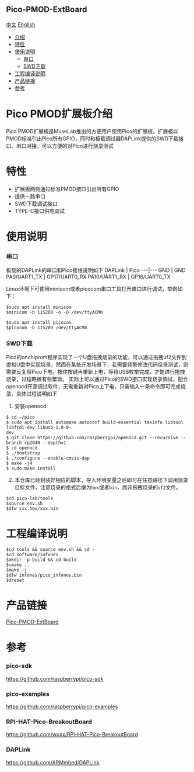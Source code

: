 Pico-PMOD-ExtBoard
-----------
[中文](./README.md) [English](./README_en.md)

* [介绍](#pico-PMOD扩展板介绍) 
* [特性](#特性)
* [使用说明](#使用说明)
	* [串口](#串口)
	* [SWD下载](#swd下载)
* [工程编译说明](#工程编译说明)
* [产品链接](#产品链接)
* [参考](#参考)


# Pico PMOD扩展板介绍 
Pico PMOD扩展板是MuseLab推出的方便用户使用Pico的扩展板，扩展板以PMOD标准引出Pico所有GPIO，同时和板载调试器DAPLink提供的SWD下载接口、串口对接，可以方便的对Pico进行烧录测试  


# 特性   
- 扩展板两侧通过标准PMOD接口引出所有GPIO  
- 提供一路串口  
- SWD下载调试接口  
- TYPE-C接口供电调试  

# 使用说明
### 串口
板载的DAPLink的串口和Pico接线说明如下
DAPLink | Pico
---|---
GND | GND
PA9/UART1_TX  | GP17/UART0_RX
PA10/UART1_RX | GP16/UART0_TX

Linux环境下可使用minicom或者picocom串口工具打开串口进行调试，举例如下：
```
$sudo apt install minicom
$minicom -b 115200 -o -D /dev/ttyACM0

$sudo apt install picocom
$picocom -b 115200 /dev/ttyACM0

```


### SWD下载
Pico的onchiprom程序实现了一个U盘拖拽烧录的功能，可以通过拖拽uf2文件到虚拟U盘中实现烧录，然而在某些开发场景下，若需要频繁修改代码烧录测试，则需要反复将Pico下电，按住按键再重新上电，等待USB枚举完成，才能进行拖拽烧录，过程略微有些繁琐。 实际上可以通过Pico的SWD接口实现烧录调试，配合openocd开源调试软件，无需重新对Pico上下电，只需输入一条命令即可完成烧录，具体过程说明如下
1. 安装openocd
```
$ cd ~/pico
$ sudo apt install automake autoconf build-essential texinfo libtool libftdi-dev libusb-1.0-0-
dev
$ git clone https://github.com/raspberrypi/openocd.git --recursive --branch rp2040 --depth=1
$ cd openocd
$ ./bootstrap
$ ./configure --enable-cmsis-dap
$ make -j4
$ sudo make install
```
  
2. 本仓库已经封装好相应的脚本，导入环境变量之后即可在任意路径下调用烧录目标文件，注意烧录的格式后缀为`hex`或者`bin`，而非拖拽烧录的`uf2`文件。  
```
$cd pico-lab/tools
$source env.sh
$dfw xxx.hex/xxx.bin
```


# 工程编译说明
```
$cd tools && source env.sh && cd -
$cd software/infones
$mkdir -p build && cd build
$cmake ..
$make -j
$dfw infones/pico_infones.bin
$dreset
```

# 产品链接
[Pico-PMOD-ExtBoard](https://item.taobao.com/item.htm?spm=a1z10.1-c-s.w4004-21349689053.18.305e20f8cSEvqA&id=614093598737)

# 参考
### pico-sdk
https://github.com/raspberrypi/pico-sdk
### pico-examples
https://github.com/raspberrypi/pico-examples
### RPI-HAT-Pico-BreakoutBoard
https://github.com/wuxx/RPI-HAT-Pico-BreakoutBoard
### DAPLink
https://github.com/ARMmbed/DAPLink
